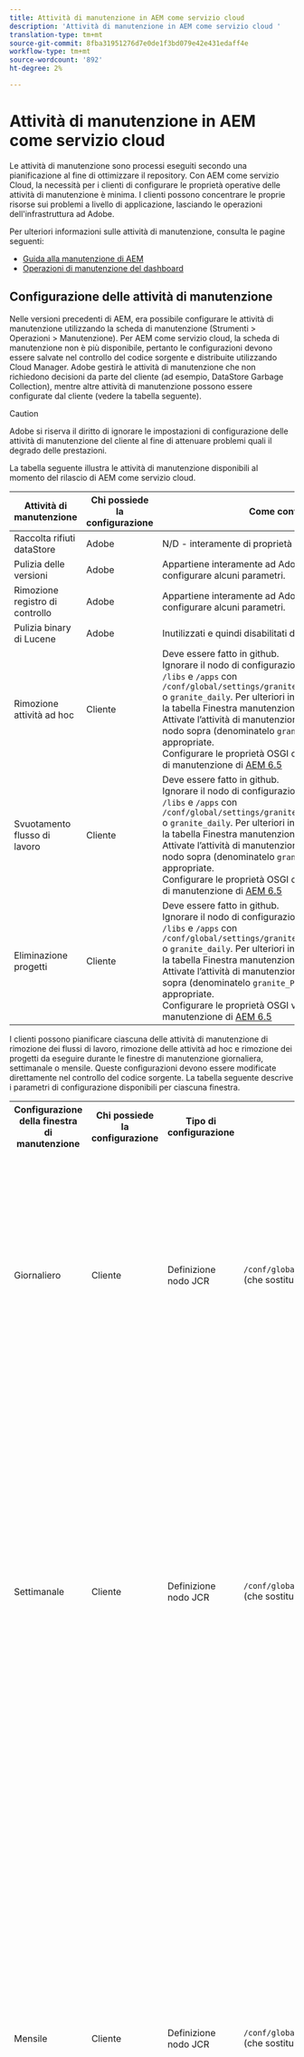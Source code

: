 ```yaml
---
title: Attività di manutenzione in AEM come servizio cloud
description: 'Attività di manutenzione in AEM come servizio cloud '
translation-type: tm+mt
source-git-commit: 8fba31951276d7e0de1f3bd079e42e431edaff4e
workflow-type: tm+mt
source-wordcount: '892'
ht-degree: 2%

---
```



# Attività di manutenzione in AEM come servizio cloud

Le attività di manutenzione sono processi eseguiti secondo una pianificazione al fine di ottimizzare il repository. Con AEM come servizio Cloud, la necessità per i clienti di configurare le proprietà operative delle attività di manutenzione è minima. I clienti possono concentrare le proprie risorse sui problemi a livello di applicazione, lasciando le operazioni dell&#39;infrastruttura ad Adobe.

Per ulteriori informazioni sulle attività di manutenzione, consulta le pagine seguenti:

* [Guida alla manutenzione di AEM](https://helpx.adobe.com/experience-manager/kb/AEM6-Maintenance-Guide.html)
* [Operazioni di manutenzione del dashboard](https://helpx.adobe.com/experience-manager/6-5/sites/administering/using/operations-dashboard.html#AutomatedMaintenanceTasks)

## Configurazione delle attività di manutenzione

Nelle versioni precedenti di AEM, era possibile configurare le attività di manutenzione utilizzando la scheda di manutenzione (Strumenti > Operazioni > Manutenzione). Per AEM come servizio cloud, la scheda di manutenzione non è più disponibile, pertanto le configurazioni devono essere salvate nel controllo del codice sorgente e distribuite utilizzando Cloud Manager. Adobe gestirà le attività di manutenzione che non richiedono decisioni da parte del cliente (ad esempio, DataStore Garbage Collection), mentre altre attività di manutenzione possono essere configurate dal cliente (vedere la tabella seguente).

>[!CAUTION]
>
>Adobe si riserva il diritto di ignorare le impostazioni di configurazione delle attività di manutenzione del cliente al fine di attenuare problemi quali il degrado delle prestazioni.

La tabella seguente illustra le attività di manutenzione disponibili al momento del rilascio di AEM come servizio cloud.

| Attività di manutenzione | Chi possiede la configurazione | Come configurare (facoltativo) |
|---|---|---|
| Raccolta rifiuti dataStore | Adobe | N/D - interamente di proprietà di Adobe |
| Pulizia delle versioni | Adobe | Appartiene interamente ad Adobe, ma in futuro i clienti potranno configurare alcuni parametri. |
| Rimozione registro di controllo | Adobe | Appartiene interamente ad Adobe, ma in futuro i clienti potranno configurare alcuni parametri. |
| Pulizia binary di Lucene | Adobe | Inutilizzati e quindi disabilitati da Adobe. |
| Rimozione attività ad hoc | Cliente | Deve essere fatto in github. <br> Ignorare il nodo di configurazione della finestra Manutenzione sotto `/libs` e `/apps` con `/conf/global/settings/granite/operations/maintenance/granite_weekly` o `granite_daily`. Per ulteriori informazioni sulla configurazione, consulta la tabella Finestra manutenzione riportata di seguito. <br> Attivate l’attività di manutenzione aggiungendo un altro nodo sotto il nodo sopra (denominatelo `granite_TaskPurgeTask`) con le proprietà appropriate. <br> Configurare le proprietà OSGI consulta la documentazione sulle attività di manutenzione di [AEM 6.5](https://helpx.adobe.com/experience-manager/kb/AEM6-Maintenance-Guide.html) |
| Svuotamento flusso di lavoro | Cliente | Deve essere fatto in github. <br> Ignorare il nodo di configurazione della finestra Manutenzione sotto `/libs` e `/apps` con `/conf/global/settings/granite/operations/maintenance/granite_weekly` o `granite_daily`. Per ulteriori informazioni sulla configurazione, consulta la tabella Finestra manutenzione riportata di seguito. <br> Attivate l’attività di manutenzione aggiungendo un altro nodo sotto il nodo sopra (denominatelo `granite_WorkflowPurgeTask`) con le proprietà appropriate. <br> Configurare le proprietà OSGI consulta la documentazione sulle attività di manutenzione di [AEM 6.5](https://helpx.adobe.com/experience-manager/kb/AEM6-Maintenance-Guide.html) |
| Eliminazione progetti | Cliente | Deve essere fatto in github. <br> Ignorare il nodo di configurazione della finestra Manutenzione sotto `/libs` e `/apps` con `/conf/global/settings/granite/operations/maintenance/granite_weekly` o `granite_daily`. Per ulteriori informazioni sulla configurazione, consulta la tabella Finestra manutenzione riportata di seguito. <br> Attivate l’attività di manutenzione aggiungendo un nodo sotto il nodo sopra (denominatelo `granite_ProjectPurgeTask`) con le proprietà appropriate. <br> Configurare le proprietà OSGI vedere la documentazione delle attività di manutenzione di [AEM 6.5](https://helpx.adobe.com/experience-manager/kb/AEM6-Maintenance-Guide.html) |

I clienti possono pianificare ciascuna delle attività di manutenzione di rimozione dei flussi di lavoro, rimozione delle attività ad hoc e rimozione dei progetti da eseguire durante le finestre di manutenzione giornaliera, settimanale o mensile. Queste configurazioni devono essere modificate direttamente nel controllo del codice sorgente. La tabella seguente descrive i parametri di configurazione disponibili per ciascuna finestra.

<table>
  <tr>
    <th>Configurazione della finestra di manutenzione</th>
    <th>Chi possiede la configurazione</th>
    <th>Tipo di configurazione</th>
    <th>Dove si trova</th>
    <th>Esempio</th>
    <th>Parametri</th>
  </tr>
  <tr>
    <td>Giornaliero</td>
    <td>Cliente</td>
    <td>Definizione nodo JCR</td>
    <td><code>/conf/global/settings/granite/operations/maintenance/granite_daily </code> (che sostituisce il nodo in <code>/apps</code> e <code>/libs</code>)</td>
    <td>Vedi l'esempio di codice 1 seguente</td>
   <td>
    <ul>
    <li><strong>windowSchedule</strong> = Daily (questo valore non deve essere modificato)</li>
    <li><strong>windowStartTime</strong> = HH:MM che utilizza come orologio da 24 ore. Definisce quando le attività di manutenzione associate alla finestra di manutenzione giornaliera devono iniziare a essere eseguite.</li>
    <li><strong>windowEndTime</strong> = HH:MM che utilizza come orologio da 24 ore. Definisce quando le attività di manutenzione associate alla finestra di manutenzione giornaliera devono interrompere l'esecuzione se non sono già state completate.</li>
    </ul> </td> 
  </tr>
  <tr>
    <td>Settimanale</td>
    <td>Cliente</td>
    <td>Definizione nodo JCR</td>
    <td><code>/conf/global/settings/granite/operations/maintenance/granite_weekly</code> (che sostituisce il nodo in <code>/apps</code> e <code>/libs</code>)</td>
    <td>Vedi l'esempio di codice 2 seguente</td>
     <td>
    <ul>
    <li><strong>windowSchedule</strong> = settimanale (questo valore non deve essere modificato)</li>
    <li><strong>windowStartTime</strong> = HH:MM che utilizza come orologio da 24 ore. Definisce quando le attività di manutenzione associate alla finestra di manutenzione settimanale devono iniziare a essere eseguite.</li>
    <li><strong>windowEndTime</strong> = HH:MM che utilizza come orologio da 24 ore. Definisce quando le attività di manutenzione associate alla finestra Manutenzione settimanale devono interrompersi se non sono già state completate.</li>
    <li><strong>windowScheduleWeekDays = array di 2 valori da 1 a 7. ad esempio [5,5].</strong> Il primo valore dell'array è il giorno iniziale in cui viene pianificato il processo e il secondo è il giorno finale in cui il processo viene interrotto. L'ora esatta dell'inizio e della fine è regolata rispettivamente da windowStartTime e windowEndTime.</li>
    </ul> </td> 
  </tr>
  <tr>
    <td>Mensile</td>
    <td>Cliente</td>
    <td>Definizione nodo JCR</td>
    <td><code>/conf/global/settings/granite/operations/maintenance/granite_monthly</code> (che sostituisce il nodo in <code>/apps</code> e <code>/libs</code>)</td>
    <td>Cfr. codice di esempio 3 di seguito</td>
     <td>
    <ul>
    <li><strong>windowSchedule</strong> = Daily (questo valore non deve essere modificato)</li>
    <li><strong>windowStartTime</strong> = HH:MM che utilizza come orologio da 24 ore. Definisce quando le attività di manutenzione associate alla finestra di manutenzione mensile devono iniziare a essere eseguite.</li>
    <li><strong>windowEndTime</strong> = HH:MM che utilizza come orologio da 24 ore. Definisce quando le attività di manutenzione associate alla finestra di manutenzione mensile devono interrompere l'esecuzione se non sono già state completate.</li>
    <li><strong>windowScheduleWeekDays = array di 2 valori da 1 a 7. ad esempio [5,5].</strong> Il primo valore dell'array è il giorno iniziale in cui viene pianificato il processo e il secondo è il giorno finale in cui il processo viene interrotto. L'ora esatta dell'inizio e della fine è regolata rispettivamente da windowStartTime e windowEndTime.</li>
    <li><strong>windowFirstLastStartDay - 0/1</strong> 0 per pianificare la prima settimana del mese o 1 per l'ultima settimana del mese. L'assenza di un valore consente di pianificare i processi quotidianamente secondo quanto stabilito da windowScheduleWeekday ogni mese.</li>
    </ul> </td> 
  </tr>
</table>

Esempio di codice 1

```xml
<?xml version="1.0" encoding="UTF-8"?>
<jcr:root xmlns:sling="http://sling.apache.org/jcr/sling/1.0" 
  xmlns:jcr="http://www.jcp.org/jcr/1.0" 
  jcr:primaryType="sling:Folder"
  sling:configCollectionInherit="true"
  sling:configPropertyInherit="true"
  windowSchedule="daily"
  windowStartTime="03:00"
  windowEndTime="05:00"
 />
```

Esempio di codice 2

```xml
<?xml version="1.0" encoding="UTF-8"?>
<jcr:root xmlns:sling="http://sling.apache.org/jcr/sling/1.0" 
   xmlns:jcr="http://www.jcp.org/jcr/1.0"
   jcr:primaryType="sling:Folder"
   sling:configCollectionInherit="true"
   sling:configPropertyInherit="true"
   windowEndTime="15:30"
   windowSchedule="weekly"
   windowScheduleWeekdays="[5,5]"
   windowStartTime="14:30"/>
```

Codice di esempio 3

```xml
<?xml version="1.0" encoding="UTF-8"?>
<jcr:root xmlns:sling="http://sling.apache.org/jcr/sling/1.0" 
   xmlns:jcr="http://www.jcp.org/jcr/1.0"
   jcr:primaryType="sling:Folder"
   sling:configCollectionInherit="true"
   sling:configPropertyInherit="true"
   windowEndTime="15:30"
   windowSchedule="monthly"
   windowFirstLastStartDay=0
   windowScheduleWeekdays="[5,5]"
   windowStartTime="14:30"/>
```
